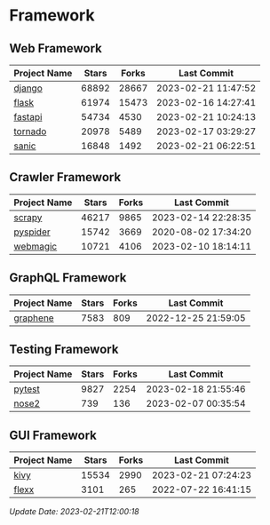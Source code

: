 # Framework

## Web Framework
| Project Name | Stars | Forks | Last Commit |
| ------------ | ----- | ----- | ----------- |
| [django](https://github.com/django/django) | 68892 | 28667 | 2023-02-21 11:47:52 |
| [flask](https://github.com/pallets/flask) | 61974 | 15473 | 2023-02-16 14:27:41 |
| [fastapi](https://github.com/tiangolo/fastapi) | 54734 | 4530 | 2023-02-21 10:24:13 |
| [tornado](https://github.com/tornadoweb/tornado) | 20978 | 5489 | 2023-02-17 03:29:27 |
| [sanic](https://github.com/sanic-org/sanic) | 16848 | 1492 | 2023-02-21 06:22:51 |

## Crawler Framework
| Project Name | Stars | Forks | Last Commit |
| ------------ | ----- | ----- | ----------- |
| [scrapy](https://github.com/scrapy/scrapy) | 46217 | 9865 | 2023-02-14 22:28:35 |
| [pyspider](https://github.com/binux/pyspider) | 15742 | 3669 | 2020-08-02 17:34:20 |
| [webmagic](https://github.com/code4craft/webmagic) | 10721 | 4106 | 2023-02-10 18:14:11 |

## GraphQL Framework
| Project Name | Stars | Forks | Last Commit |
| ------------ | ----- | ----- | ----------- |
| [graphene](https://github.com/graphql-python/graphene) | 7583 | 809 | 2022-12-25 21:59:05 |

## Testing Framework
| Project Name | Stars | Forks | Last Commit |
| ------------ | ----- | ----- | ----------- |
| [pytest](https://github.com/pytest-dev/pytest) | 9827 | 2254 | 2023-02-18 21:55:46 |
| [nose2](https://github.com/nose-devs/nose2) | 739 | 136 | 2023-02-07 00:35:54 |

## GUI Framework
| Project Name | Stars | Forks | Last Commit |
| ------------ | ----- | ----- | ----------- |
| [kivy](https://github.com/kivy/kivy) | 15534 | 2990 | 2023-02-21 07:24:23 |
| [flexx](https://github.com/flexxui/flexx) | 3101 | 265 | 2022-07-22 16:41:15 |

*Update Date: 2023-02-21T12:00:18*